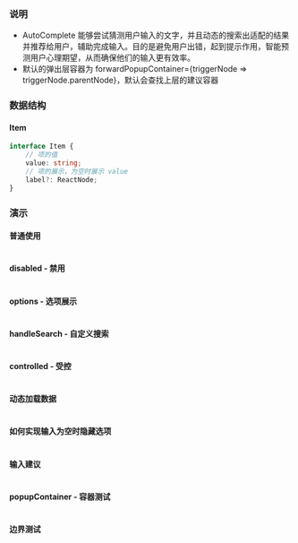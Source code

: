 ### 说明

-   AutoComplete 能够尝试猜测⽤户输⼊的⽂字，并且动态的搜索出适配的结果并推荐给⽤户，辅助完成输⼊。⽬的是避免⽤户出错，起到提示作⽤，智能预测⽤户⼼理期望，从⽽确保他们的输⼊更有效率。
-   默认的弹出层容器为 forwardPopupContainer={triggerNode => triggerNode.parentNode}，默认会查找上层的建议容器

### 数据结构

#### Item

```ts {"static": true}
interface Item {
    // 项的值
    value: string;
    // 项的展示，为空时展示 value
    label?: ReactNode;
}
```

### 演示

#### 普通使用

```js {"codepath": "autoComplete.jsx"}
```

#### disabled - 禁用

```js {"codepath": "disabled.jsx"}
```

#### options - 选项展示

```js {"codepath": "options.jsx"}
```

#### handleSearch - 自定义搜索

```js {"codepath": "handleSearch.jsx"}
```

#### controlled - 受控

```js {"codepath": "controlled.jsx"}
```

#### 动态加载数据

```js {"codepath": "loading.jsx"}
```

#### 如何实现输入为空时隐藏选项

```js {"codepath": "hideOptionsWhenEmpty.jsx"}
```

#### 输入建议

```js {"codepath": "suggest.jsx"}
```

#### popupContainer - 容器测试

```js {"codepath": "popupContainer.jsx"}
```

#### 边界测试

```js {"codepath": "boundary.jsx"}
```
